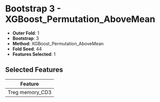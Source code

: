 # Bootstrap 3 - XGBoost_Permutation_AboveMean

- **Outer Fold**: 1
- **Bootstrap**: 3
- **Method**: XGBoost_Permutation_AboveMean
- **Fold Seed**: 44
- **Features Selected**: 1

## Selected Features

| Feature |
|---------|
| Treg memory_CD3 |

